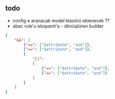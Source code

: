 todo
---

- config e aranacak model klasörü eklenecek ??
- abac rule'u eloquent'a - dönüştüren builder

```json
{
    "&&": [
        {"==": ["$attribute", "asd"]},
        {"==": ["$attribute", "asd"]},
        {
            "||": 
            [
                {"==": ["$attribute", "asd"]},
                {"==": ["$attribute", "asd"]}
            ]
        }
    ]
}
```
